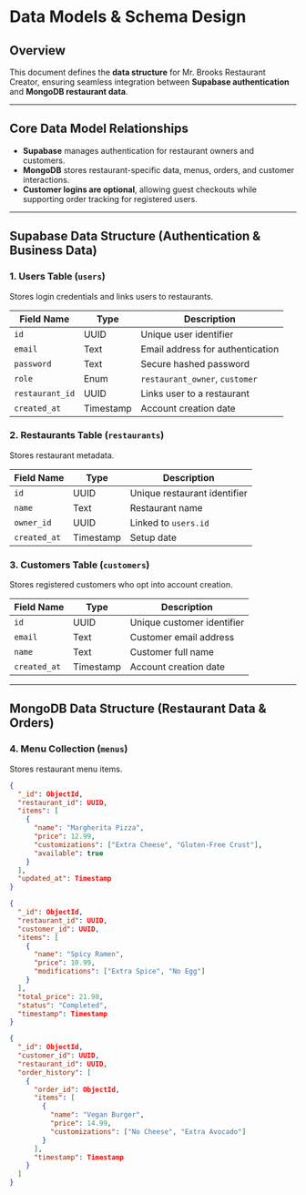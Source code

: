 # Data Models & Schema Design

## Overview
This document defines the **data structure** for Mr. Brooks Restaurant Creator, ensuring seamless integration between **Supabase authentication** and **MongoDB restaurant data**.

---

## Core Data Model Relationships
- **Supabase** manages authentication for restaurant owners and customers.
- **MongoDB** stores restaurant-specific data, menus, orders, and customer interactions.
- **Customer logins are optional**, allowing guest checkouts while supporting order tracking for registered users.

---

## Supabase Data Structure (Authentication & Business Data)
### **1. Users Table** (`users`)
Stores login credentials and links users to restaurants.

| Field Name  | Type       | Description                      |
|-------------|-----------|----------------------------------|
| `id`        | UUID      | Unique user identifier          |
| `email`     | Text      | Email address for authentication |
| `password`  | Text      | Secure hashed password          |
| `role`      | Enum      | `restaurant_owner`, `customer` |
| `restaurant_id` | UUID  | Links user to a restaurant     |
| `created_at` | Timestamp | Account creation date          |

### **2. Restaurants Table** (`restaurants`)
Stores restaurant metadata.

| Field Name    | Type  | Description                     |
|--------------|------|---------------------------------|
| `id`         | UUID | Unique restaurant identifier   |
| `name`       | Text | Restaurant name               |
| `owner_id`   | UUID | Linked to `users.id`          |
| `created_at` | Timestamp | Setup date               |

### **3. Customers Table** (`customers`)
Stores registered customers who opt into account creation.

| Field Name    | Type  | Description                     |
|--------------|------|---------------------------------|
| `id`         | UUID | Unique customer identifier    |
| `email`      | Text | Customer email address        |
| `name`       | Text | Customer full name            |
| `created_at` | Timestamp | Account creation date     |

---

## MongoDB Data Structure (Restaurant Data & Orders)
### **4. Menu Collection** (`menus`)
Stores restaurant menu items.

```json
{
  "_id": ObjectId,
  "restaurant_id": UUID,
  "items": [
    {
      "name": "Margherita Pizza",
      "price": 12.99,
      "customizations": ["Extra Cheese", "Gluten-Free Crust"],
      "available": true
    }
  ],
  "updated_at": Timestamp
}

{
  "_id": ObjectId,
  "restaurant_id": UUID,
  "customer_id": UUID,
  "items": [
    {
      "name": "Spicy Ramen",
      "price": 10.99,
      "modifications": ["Extra Spice", "No Egg"]
    }
  ],
  "total_price": 21.98,
  "status": "Completed",
  "timestamp": Timestamp
}

{
  "_id": ObjectId,
  "customer_id": UUID,
  "restaurant_id": UUID,
  "order_history": [
    {
      "order_id": ObjectId,
      "items": [
        {
          "name": "Vegan Burger",
          "price": 14.99,
          "customizations": ["No Cheese", "Extra Avocado"]
        }
      ],
      "timestamp": Timestamp
    }
  ]
}




